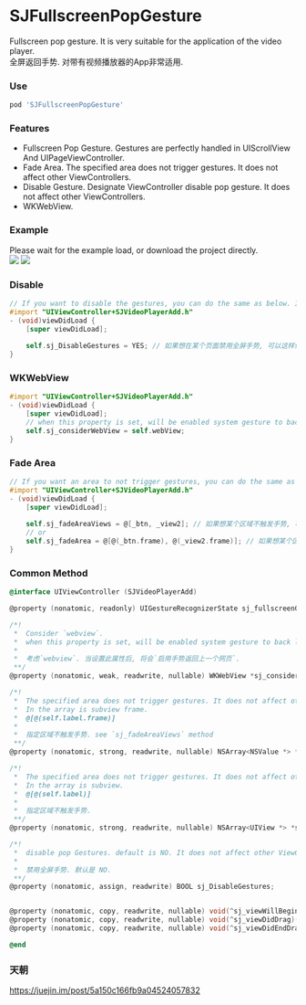 # SJFullscreenPopGesture
Fullscreen pop gesture. It is very suitable for the application of the video player.    
全屏返回手势.  对带有视频播放器的App非常适用.

### Use
```ruby
pod 'SJFullscreenPopGesture'
```

### Features
- Fullscreen Pop Gesture. Gestures are perfectly handled in UIScrollView And UIPageViewController.
- Fade Area. The specified area does not trigger gestures. It does not affect other ViewControllers.
- Disable Gesture. Designate ViewController disable pop gesture. It does not affect other ViewControllers.
- WKWebView.

### Example
Please wait for the example load, or download the project directly.</br>
<img src="https://github.com/changsanjiang/SJVideoPlayerBackGR/blob/master/SJBackGRProject/SJBackGRProject/ex2.gif" /> 
<img src="https://github.com/changsanjiang/SJVideoPlayerBackGR/blob/master/SJBackGRProject/SJBackGRProject/ex1.gif" />

### Disable 
```Objective-C
// If you want to disable the gestures, you can do the same as below. It does not affect other ViewControllers.
#import "UIViewController+SJVideoPlayerAdd.h"
- (void)viewDidLoad {
    [super viewDidLoad];
    
    self.sj_DisableGestures = YES; // 如果想在某个页面禁用全屏手势, 可以这样做. 不影响其他页面. 离开页面时, 也无需恢复.
}
```

### WKWebView
```Objective-C
#import "UIViewController+SJVideoPlayerAdd.h"
- (void)viewDidLoad {
    [super viewDidLoad];
    // when this property is set, will be enabled system gesture to back last web page, until it can't go back.
    self.sj_considerWebView = self.webView;
}
```

### Fade Area
```Objective-C
// If you want an area to not trigger gestures, you can do the same as below. It does not affect other ViewControllers.
#import "UIViewController+SJVideoPlayerAdd.h"
- (void)viewDidLoad {
    [super viewDidLoad];
    
    self.sj_fadeAreaViews = @[_btn, _view2]; // 如果想某个区域不触发手势, 可以这样做.
    // or
    self.sj_fadeArea = @[@(_btn.frame), @(_view2.frame)]; // 如果想某个区域不触发手势, 可以这样做.
}
```
### Common Method
```Objective-C
@interface UIViewController (SJVideoPlayerAdd)

@property (nonatomic, readonly) UIGestureRecognizerState sj_fullscreenGestureState;

/*!
 *  Consider `webview`.
 *  when this property is set, will be enabled system gesture to back last web page, until it can't go back.
 *
 *  考虑`webview`. 当设置此属性后, 将会`启用手势返回上一个网页`.
 **/
@property (nonatomic, weak, readwrite, nullable) WKWebView *sj_considerWebView;

/*!
 *  The specified area does not trigger gestures. It does not affect other ViewControllers.
 *  In the array is subview frame.
 *  @[@(self.label.frame)]
 *
 *  指定区域不触发手势. see `sj_fadeAreaViews` method
 **/
@property (nonatomic, strong, readwrite, nullable) NSArray<NSValue *> *sj_fadeArea;

/*!
 *  The specified area does not trigger gestures. It does not affect other ViewControllers.
 *  In the array is subview.
 *  @[@(self.label)]
 *
 *  指定区域不触发手势.
 **/
@property (nonatomic, strong, readwrite, nullable) NSArray<UIView *> *sj_fadeAreaViews;

/*!
 *  disable pop Gestures. default is NO. It does not affect other ViewControllers.
 *
 *  禁用全屏手势. 默认是 NO.
 **/
@property (nonatomic, assign, readwrite) BOOL sj_DisableGestures;


@property (nonatomic, copy, readwrite, nullable) void(^sj_viewWillBeginDragging)(__kindof UIViewController *vc);
@property (nonatomic, copy, readwrite, nullable) void(^sj_viewDidDrag)(__kindof UIViewController *vc);
@property (nonatomic, copy, readwrite, nullable) void(^sj_viewDidEndDragging)(__kindof UIViewController *vc);

@end
```

### 天朝
https://juejin.im/post/5a150c166fb9a04524057832
